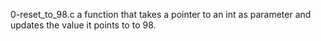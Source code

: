 0-reset_to_98.c a function that takes a pointer to an int as parameter and updates the value it points to to 98.
